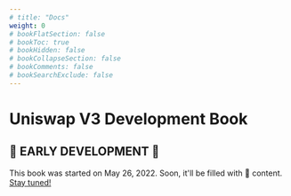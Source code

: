 ```yaml
---
# title: "Docs"
weight: 0
# bookFlatSection: false
# bookToc: true
# bookHidden: false
# bookCollapseSection: false
# bookComments: false
# bookSearchExclude: false
---
```


# Uniswap V3 Development Book

## 🚧 EARLY DEVELOPMENT 🚧

This book was started on May 26, 2022. Soon, it'll be filled with 🤌 content. [Stay tuned!](https://github.com/Jeiwan/uniswapv3-book)
